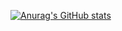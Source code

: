 [![Anurag's GitHub stats](https://github-readme-stats.vercel.app/api?username=drrrcht)](https://github.com/anuraghazra/github-readme-stats)
